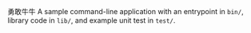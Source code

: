 勇敢牛牛
A sample command-line application with an entrypoint in `bin/`, library code
in `lib/`, and example unit test in `test/`.
